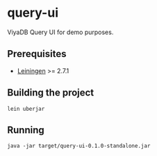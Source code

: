 query-ui
=========

ViyaDB Query UI for demo purposes.

## Prerequisites

 * [Leiningen](http://leiningen.org) >= 2.7.1

## Building the project

    lein uberjar

## Running

    java -jar target/query-ui-0.1.0-standalone.jar

